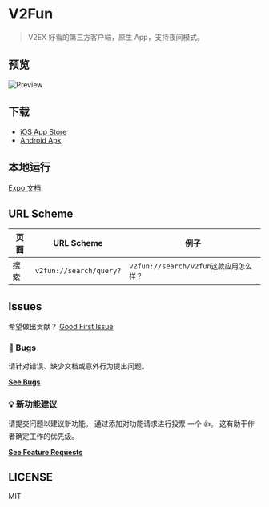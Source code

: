 # V2Fun

> V2EX 好看的第三方客户端，原生 App，支持夜间模式。

## 预览

![Preview](https://files.catbox.moe/q6sy9n.gif)

## 下载

- [iOS App Store](https://apps.apple.com/cn/app/awesomev2ex/id1659591551?l=en)
- [Android Apk](https://github.com/liaoliao666/v2ex/releases/download/1.2.4/application-f64ea4ad-61b3-4c6f-a577-b64d6b0802ea.apk)

## 本地运行

[Expo 文档](https://docs.expo.dev/)

## URL Scheme

| 页面 | URL Scheme              | 例子                                   |
| ---- | ----------------------- | -------------------------------------- |
| 搜索 | `v2fun://search/query?` | `v2fun://search/v2fun这款应用怎么样？` |

## Issues

希望做出贡献？ [Good First Issue][good-first-issue]

### 🐛 Bugs

请针对错误、缺少文档或意外行为提出问题。

[**See Bugs**][bugs]

### 💡 新功能建议

请提交问题以建议新功能。 通过添加对功能请求进行投票
一个 👍。 这有助于作者确定工作的优先级。

[**See Feature Requests**][requests]

## LICENSE

MIT

<!-- prettier-ignore-start -->
[bugs]: https://github.com/liaoliao666/v2ex/issues?utf8=%E2%9C%93&q=is%3Aissue+is%3Aopen+sort%3Acreated-desc+label%3Abug
[requests]: https://github.com/liaoliao666/v2ex/issues?utf8=%E2%9C%93&q=is%3Aissue+is%3Aopen+sort%3Areactions-%2B1-desc+label%3Aenhancement
[good-first-issue]: https://github.com/liaoliao666/v2ex/issues?utf8=%E2%9C%93&q=is%3Aissue+is%3Aopen+sort%3Areactions-%2B1-desc+label%3Aenhancement+label%3A%22good+first+issue%22
<!-- prettier-ignore-end -->
